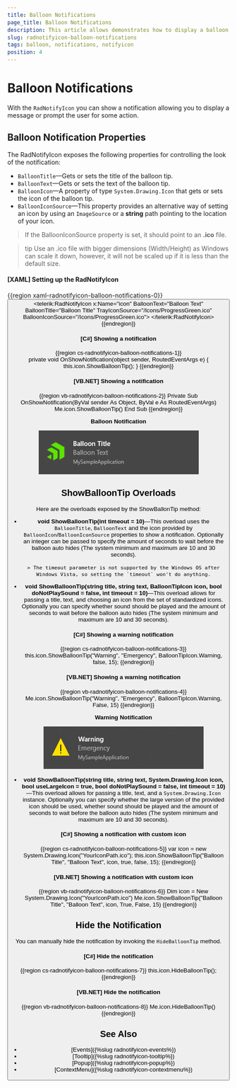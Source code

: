 ```yaml
---
title: Balloon Notifications
page_title: Balloon Notifications
description: This article allows demonstrates how to display a balloon notification via the API exposed by the RadNotifyIcon.
slug: radnotifyicon-balloon-notifications
tags: balloon, notifications, notifyicon
position: 4
---
```


# Balloon Notifications

With the `RadNotifyIcon` you can show a notification allowing you to display a message or prompt the user for some action.

## Balloon Notification Properties

The RadNotifyIcon exposes the following properties for controlling the look of the notification:

* `BalloonTitle`&mdash;Gets or sets the title of the balloon tip.
* `BalloonText`&mdash;Gets or sets the text of the balloon tip.
* `BalloonIcon`&mdash;A property of type `System.Drawing.Icon` that gets or sets the icon of the balloon tip.
* `BalloonIconSource`&mdash;This property provides an alternative way of setting an icon by using an `ImageSource` or a __string__ path pointing to the location of your icon.

> If the BalloonIconSource property is set, it should point to an __.ico__ file.

>tip Use an .ico file with bigger dimensions (Width/Height) as Windows can scale it down, however, it will not be scaled up if it is less than the default size. 

#### __[XAML] Setting up the RadNotifyIcon__
{{region xaml-radnotifyicon-balloon-notifications-0}}
    <Grid>
        <Button Content="Show notification" Click="OnShowNotification" />
        <telerik:RadNotifyIcon
            x:Name="icon"
            BalloonText="Balloon Text"
            BalloonTitle="Balloon Title"
            TrayIconSource="/Icons/ProgressGreen.ico"
            BalloonIconSource="/Icons/ProgressGreen.ico">
        </telerik:RadNotifyIcon>
    </Grid>
{{endregion}}

#### __[C#] Showing a notification__
{{region cs-radnotifyicon-balloon-notifications-1}}  
    private void OnShowNotification(object sender, RoutedEventArgs e)
    {
        this.icon.ShowBalloonTip();
    }
{{endregion}}

#### __[VB.NET] Showing a notification__
{{region vb-radnotifyicon-balloon-notifications-2}}
    Private Sub OnShowNotification(ByVal sender As Object, ByVal e As RoutedEventArgs)
        Me.icon.ShowBalloonTip()
    End Sub
{{endregion}}

__Balloon Notification__

![Balloon Notification](images/radnotifyicon_balloon_tip.png)

## ShowBalloonTip Overloads

Here are the overloads exposed by the ShowBallonTip method:

* **void ShowBalloonTip(int timeout = 10)**&mdash;This overload uses the `BalloonTitle`, `BalloonText` and the icon provided by `BalloonIcon`/`BalloonIconSource` properties to show a notification. Optionally an integer can be passed to specify the amount of seconds to wait before the balloon auto hides (The system minimum and maximum are 10 and 30 seconds).

      > The timeout parameter is not supported by the Windows OS after Windows Vista, so setting the `timeout` won't do anything.

* **void ShowBalloonTip(string title, string text, BalloonTipIcon icon, bool doNotPlaySound = false, int timeout = 10)**&mdash;This overload allows for passing a title, text, and choosing an icon from the set of standardized icons. Optionally you can specify whether sound should be played and the amount of seconds to wait before the balloon auto hides (The system minimum and maximum are 10 and 30 seconds). 

    #### __[C#] Showing a warning notification__
    {{region cs-radnotifyicon-balloon-notifications-3}}
        this.icon.ShowBalloonTip("Warning", "Emergency", BalloonTipIcon.Warning, false, 15);
    {{endregion}}

    #### __[VB.NET] Showing a warning notification__
    {{region vb-radnotifyicon-balloon-notifications-4}}
        Me.icon.ShowBalloonTip("Warning", "Emergency", BalloonTipIcon.Warning, False, 15)
    {{endregion}}

    __Warning Notification__

    ![Warning Notification](images/radnotifyicon_balloon_tip_warning.png)

* **void ShowBalloonTip(string title, string text, System.Drawing.Icon icon, bool useLargeIcon = true, bool doNotPlaySound = false, int timeout = 10)**&mdash;This overload allows for passing a title, text, and a `System.Drawing.Icon` instance. Optionally you can specify whether the large version of the provided icon should be used, whether sound should be played and the amount of seconds to wait before the balloon auto hides (The system minimum and maximum are 10 and 30 seconds). 

    #### __[C#] Showing a notification with custom icon__
    {{region cs-radnotifyicon-balloon-notifications-5}}
        var icon = new System.Drawing.Icon("YourIconPath.ico");
        this.icon.ShowBalloonTip("Balloon Title", "Balloon Text", icon, true, false, 15);
    {{endregion}}

    #### __[VB.NET] Showing a notification with custom icon__
    {{region vb-radnotifyicon-balloon-notifications-6}}
        Dim icon = New System.Drawing.Icon("YourIconPath.ico")
        Me.icon.ShowBalloonTip("Balloon Title", "Balloon Text", icon, True, False, 15)
    {{endregion}}

## Hide the Notification

You can manually hide the notification by invoking the `HideBalloonTip` method.

#### __[C#] Hide the notification__
{{region cs-radnotifyicon-balloon-notifications-7}}
    this.icon.HideBalloonTip();
{{endregion}}

#### __[VB.NET] Hide the notification__
{{region vb-radnotifyicon-balloon-notifications-8}}
    Me.icon.HideBalloonTip()
{{endregion}}

## See Also 

* [Events]({%slug radnotifyicon-events%})
* [Tooltip]({%slug radnotifyicon-tooltip%})
* [Popup]({%slug radnotifyicon-popup%})
* [ContextMenu]({%slug radnotifyicon-contextmenu%})
